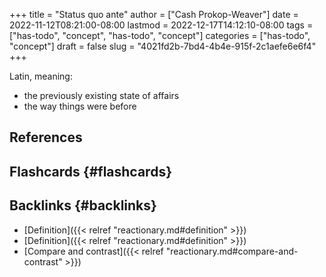 +++
title = "Status quo ante"
author = ["Cash Prokop-Weaver"]
date = 2022-11-12T08:21:00-08:00
lastmod = 2022-12-17T14:12:10-08:00
tags = ["has-todo", "concept", "has-todo", "concept"]
categories = ["has-todo", "concept"]
draft = false
slug = "4021fd2b-7bd4-4b4e-915f-2c1aefe6e6f4"
+++

Latin, meaning:

-   the previously existing state of affairs
-   the way things were before

## References

<style>.csl-entry{text-indent: -1.5em; margin-left: 1.5em;}</style><div class="csl-bib-body">
</div>


## Flashcards {#flashcards}


## Backlinks {#backlinks}

-   [Definition]({{< relref "reactionary.md#definition" >}})
-   [Definition]({{< relref "reactionary.md#definition" >}})
-   [Compare and contrast]({{< relref "reactionary.md#compare-and-contrast" >}})

